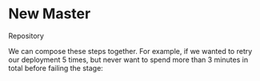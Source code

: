 # New Master
Repository

We can compose these steps together. For example, if we wanted to retry our deployment 5 times, but never want to spend more than 3 minutes in total before failing the stage:
